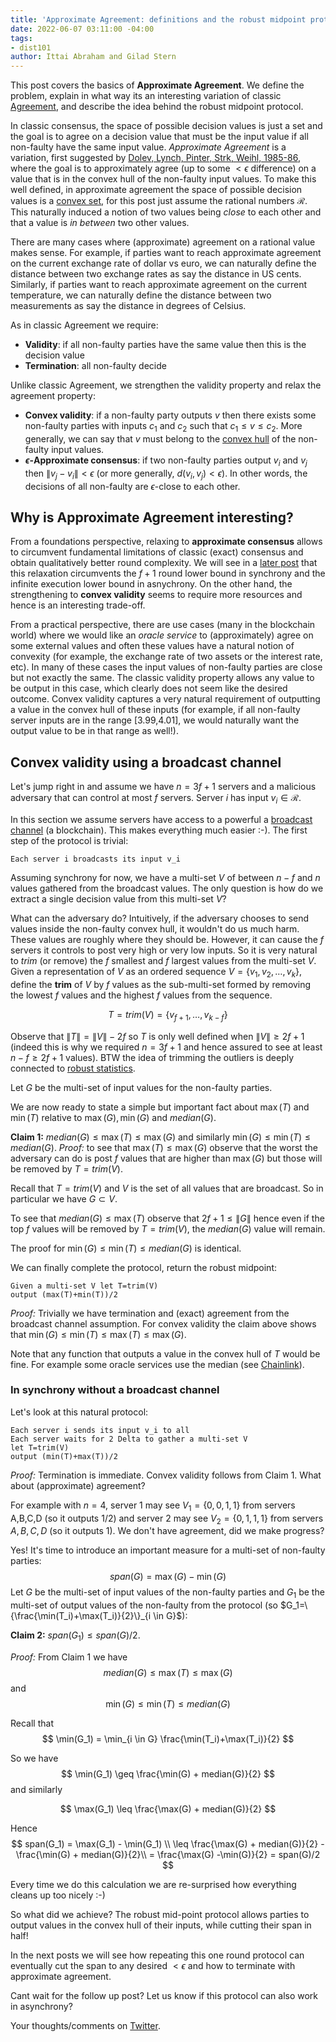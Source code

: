 ```yaml
---
title: 'Approximate Agreement: definitions and the robust midpoint protocol'
date: 2022-06-07 03:11:00 -04:00
tags:
- dist101
author: Ittai Abraham and Gilad Stern
---
```


This post covers the basics of **Approximate Agreement**. We define the problem, explain in what way its an interesting variation of classic [Agreement](https://decentralizedthoughts.github.io/2019-06-27-defining-consensus/), and describe the idea behind the robust midpoint protocol.


In classic consensus, the space of possible decision values is just a set and the goal is to agree on a decision value that must be the input value if all non-faulty have the same input value. *Approximate Agreement* is a variation, first suggested by [Dolev, Lynch, Pinter, Strk, Weihl, 1985-86](https://groups.csail.mit.edu/tds/papers/Lynch/jacm86.pdf), where the goal is to approximately agree (up to some $<\epsilon$ difference) on a value that is in the convex hull of the non-faulty input values. To make this well defined, in approximate agreement the space of possible decision values is a [convex set](https://en.wikipedia.org/wiki/Convex_set), for this post just assume the rational numbers $\mathcal{R}$. This naturally induced a notion of two values being *close* to each other  and that a value is *in between* two other values.

There are many cases where (approximate) agreement on a rational value makes sense. For example, if parties want to reach approximate agreement on the current exchange rate of dollar vs euro, we can naturally define the distance between two exchange rates as say the distance in US cents. Similarly, if parties want to reach approximate agreement on the current temperature, we can naturally define the distance between two measurements as say the distance in degrees of Celsius.


As in classic Agreement we require:

* **Validity**: if all non-faulty parties have the same value then this is the decision value
* **Termination**: all non-faulty decide

Unlike classic Agreement, we strengthen the validity property and relax the agreement property:
* **Convex validity**: if a non-faulty party outputs $v$ then there exists some non-faulty parties with inputs $c_1$ and $c_2$ such that $c_1 \leq v \leq c_2$. More generally, we can say that $v$ must belong to the [convex hull](https://en.wikipedia.org/wiki/Convex_hull) of the non-faulty input values.
* **$\epsilon$-Approximate consensus**: if two non-faulty parties output $v_i$ and $v_j$  then $\|v_j-v_i\|<\epsilon$ (or more generally, $d(v_i,v_j)<\epsilon$). In other words, the decisions of all non-faulty are $\epsilon$-close to each other.


## Why is Approximate Agreement interesting?


From a foundations perspective, relaxing to **approximate consensus** allows to circumvent fundamental limitations of classic (exact) consensus and obtain qualitatively better round complexity. We will see in a [later post](..) that this relaxation circumvents the $f+1$ round lower bound in synchrony and the infinite execution lower bound in asnychrony. On the other hand, the strengthening to **convex validity** seems to require more resources and hence is an interesting trade-off.

From a practical perspective, there are use cases (many in the blockchain world) where we would like an *oracle service* to (approximately) agree on some external values and often these values have a natural notion of convexity (for example, the exchange rate of two assets or the interest rate, etc). In many of these cases the input values of non-faulty parties are close but not exactly the same. The classic validity property allows any value to be output in this case, which clearly does not seem like the desired outcome. Convex validity captures a very natural requirement of outputting a value in the convex hull of these inputs (for example, if all non-faulty server inputs are in the range [3.99,4.01], we would naturally want the output value to be in that range as well!).


## Convex validity using a broadcast channel

Let's jump right in and assume we have $n=3f+1$ servers and a malicious adversary that can control at most $f$ servers. Server $i$ has input $v_i \in \mathcal{R}$.

In this section we assume servers have access to a powerful a [broadcast channel](https://decentralizedthoughts.github.io/2019-06-27-defining-consensus/) (a blockchain). This makes everything much easier :-). The first step of the protocol is trivial:
```
Each server i broadcasts its input v_i
```

Assuming synchrony for now, we have a multi-set $V$ of between $n-f$ and $n$ values gathered from the broadcast values. The only question is how do we extract a single decision value from this multi-set $V$?

What can the adversary do? Intuitively, if the adversary chooses to send values inside the non-faulty convex hull, it wouldn't do us much harm. These values are roughly where they should be. However, it can cause the $f$ servers it controls to post very high or very low inputs. So it is very natural to *trim* (or remove) the $f$ smallest and $f$ largest values from the multi-set $V$. Given a representation of $V$ as an ordered sequence $V=\{v_1,v_2,\dots, v_k\}$, define the **trim** of $V$ by $f$ values as the sub-multi-set formed by removing the lowest $f$ values and the highest $f$ values from the sequence.  

$$
T=trim(V)=\{v_{f+1},\dots,v_{k-f}\}
$$

Observe that $\|T\| = \|V\|-2f$ so $T$ is only well defined when $\|V\| \geq 2f+1$ (indeed this is why we required $n=3f+1$ and hence assured to see at least $n-f \geq 2f+1$ values). BTW the idea of trimming the outliers is deeply connected to [robust statistics](https://en.wikipedia.org/wiki/Robust_statistics).  

Let $G$ be the multi-set of input values for the non-faulty parties.

We are now ready to state a simple but important fact about $\max(T)$ and $\min(T)$ relative to $\max(G), \min(G)$ and $median(G)$.

**Claim 1:** $median(G) \leq \max(T) \leq \max(G)$ and similarly $\min(G) \leq \min(T) \leq median(G)$.
*Proof:* to see that $\max(T) \leq \max(G)$ observe that the worst the adversary can do is post $f$ values that are higher than $\max(G)$ but those will be removed by $T=trim(V)$.

Recall that $T=trim(V)$ and $V$ is the set of all values that are broadcast. So in particular we have $G \subset V$.

To see that $median(G) \leq \max(T)$ observe that $2f+1 \leq  \|G\|$ hence even if the top $f$ values will be removed by $T=trim(V)$, the $median(G)$ value will remain.

The proof for $\min(G) \leq \min(T) \leq median(G)$ is identical.

We can finally complete the protocol, return the robust midpoint:

```
Given a multi-set V let T=trim(V)
output (max(T)+min(T))/2
```


*Proof:* Trivially we have termination and (exact) agreement from the broadcast channel assumption. For convex validity the claim above shows that $\min(G) \leq \min(T) \leq \max(T) \leq \max(G)$.

Note that any function that outputs a value in the convex hull of $T$ would be fine. For example some oracle services use the median (see [Chainlink](https://research.chain.link/whitepaper-v2.pdf)).



### In synchrony without a broadcast channel

Let's look at this natural protocol:
```
Each server i sends its input v_i to all
Each server waits for 2 Delta to gather a multi-set V
let T=trim(V)
output (min(T)+max(T))/2
```

*Proof:* Termination is immediate. Convex validity follows from Claim 1. What about (approximate) agreement?


For example with $n=4$, server 1 may see $V_1=\{0,0,1,1\}$ from servers A,B,C,D (so it outputs 1/2) and  server 2 may see $V_2 = \{0,1,1,1\}$ from servers $A,B,C,D$ (so it outputs 1). We don't have agreement, did we make progress? 

Yes! It's time to introduce an important measure for a multi-set of non-faulty parties:
$$ span(G) = \max(G)-\min(G)$$
Let $G$ be the multi-set of input values of the non-faulty parties and $G_1$ be the multi-set of output values of the non-faulty from the protocol (so $G_1=\{\frac{\min(T_i)+\max(T_i)}{2}\}_{i \in G}$):

**Claim 2:** $span(G_1) \leq span(G)/2$.

*Proof:*  From Claim 1 we have 
$$
median(G) \leq \max(T) \leq \max(G)$$ and 
$$
\min(G) \leq \min(T) \leq median(G)
$$

Recall that
$$
\min(G_1) = \min_{i \in G} \frac{\min(T_i)+\max(T_i)}{2}
$$ 

So we have
$$
\min(G_1) \geq \frac{\min(G) + median(G)}{2}
$$ and similarly 

$$
\max(G_1) \leq \frac{\max(G) + median(G)}{2}
$$

Hence 
$$
span(G_1) =  \max(G_1) - \min(G_1) \\
\leq \frac{\max(G) + median(G)}{2} - \frac{\min(G) + median(G)}{2}\\
= \frac{\max(G) -\min(G)}{2} = span(G)/2
$$

Every time we do this calculation we are re-surprised how everything cleans up too nicely :-)

So what did we achieve? The robust mid-point protocol allows parties to output values in the convex hull of their inputs, while cutting their span in half!

In the next posts we will see how repeating this one round protocol can eventually cut the span to any desired $<\epsilon$ and how to terminate with approximate agreement.

Cant wait for the follow up post? Let us know if this protocol can also work in asynchrony?

Your thoughts/comments on [Twitter](...).

